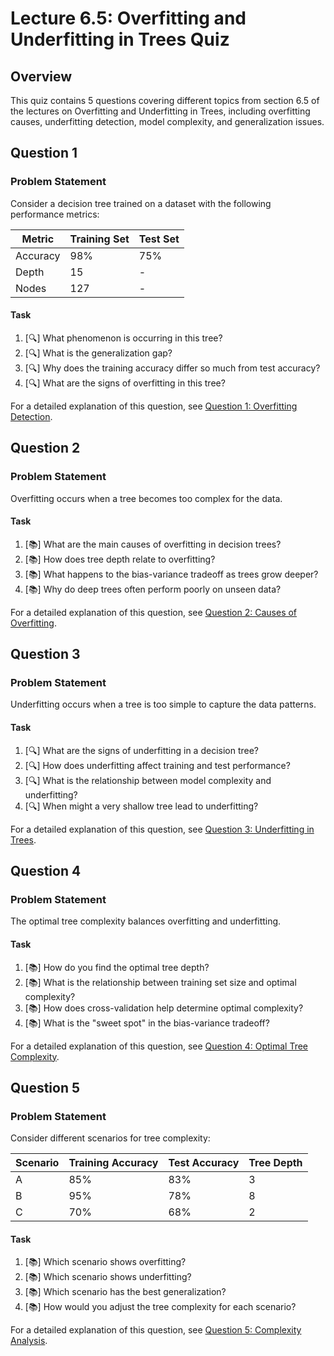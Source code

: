 # Lecture 6.5: Overfitting and Underfitting in Trees Quiz

## Overview
This quiz contains 5 questions covering different topics from section 6.5 of the lectures on Overfitting and Underfitting in Trees, including overfitting causes, underfitting detection, model complexity, and generalization issues.

## Question 1

### Problem Statement
Consider a decision tree trained on a dataset with the following performance metrics:

| Metric | Training Set | Test Set |
|--------|--------------|----------|
| Accuracy | 98%          | 75%      |
| Depth   | 15           | -        |
| Nodes   | 127          | -        |

#### Task
1. [🔍] What phenomenon is occurring in this tree?
2. [🔍] What is the generalization gap?
3. [🔍] Why does the training accuracy differ so much from test accuracy?
4. [🔍] What are the signs of overfitting in this tree?

For a detailed explanation of this question, see [Question 1: Overfitting Detection](L6_5_1_explanation.md).

## Question 2

### Problem Statement
Overfitting occurs when a tree becomes too complex for the data.

#### Task
1. [📚] What are the main causes of overfitting in decision trees?
2. [📚] How does tree depth relate to overfitting?
3. [📚] What happens to the bias-variance tradeoff as trees grow deeper?
4. [📚] Why do deep trees often perform poorly on unseen data?

For a detailed explanation of this question, see [Question 2: Causes of Overfitting](L6_5_2_explanation.md).

## Question 3

### Problem Statement
Underfitting occurs when a tree is too simple to capture the data patterns.

#### Task
1. [🔍] What are the signs of underfitting in a decision tree?
2. [🔍] How does underfitting affect training and test performance?
3. [🔍] What is the relationship between model complexity and underfitting?
4. [🔍] When might a very shallow tree lead to underfitting?

For a detailed explanation of this question, see [Question 3: Underfitting in Trees](L6_5_3_explanation.md).

## Question 4

### Problem Statement
The optimal tree complexity balances overfitting and underfitting.

#### Task
1. [📚] How do you find the optimal tree depth?
2. [📚] What is the relationship between training set size and optimal complexity?
3. [📚] How does cross-validation help determine optimal complexity?
4. [📚] What is the "sweet spot" in the bias-variance tradeoff?

For a detailed explanation of this question, see [Question 4: Optimal Tree Complexity](L6_5_4_explanation.md).

## Question 5

### Problem Statement
Consider different scenarios for tree complexity:

| Scenario | Training Accuracy | Test Accuracy | Tree Depth |
|----------|-------------------|---------------|------------|
| A        | 85%               | 83%           | 3          |
| B        | 95%               | 78%           | 8          |
| C        | 70%               | 68%           | 2          |

#### Task
1. [📚] Which scenario shows overfitting?
2. [📚] Which scenario shows underfitting?
3. [📚] Which scenario has the best generalization?
4. [📚] How would you adjust the tree complexity for each scenario?

For a detailed explanation of this question, see [Question 5: Complexity Analysis](L6_5_5_explanation.md).
